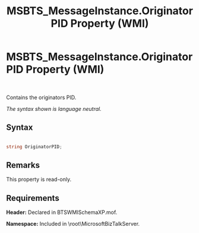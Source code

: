 ﻿---
title: MSBTS_MessageInstance.OriginatorPID Property (WMI)
TOCTitle: MSBTS_MessageInstance.OriginatorPID Property (WMI)
ms:assetid: abecf523-f6b6-4718-ae7d-54b97ffbe736
ms:mtpsurl: https://msdn.microsoft.com/en-us/library/Aa578007(v=BTS.80)
ms:contentKeyID: 51530447
ms.date: 08/30/2017
mtps_version: v=BTS.80
---

# MSBTS\_MessageInstance.OriginatorPID Property (WMI)

 

Contains the originators PID.

*The syntax shown is language neutral.*

## Syntax

```C#
  
string OriginatorPID;  
```

## Remarks

This property is read-only.

## Requirements

**Header:** Declared in BTSWMISchemaXP.mof.

**Namespace:** Included in \\root\\MicrosoftBizTalkServer.


